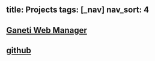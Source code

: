 title: Projects
tags: [_nav]
nav_sort: 4
---
## [Ganeti Web Manager](http://code.osuosl.org/projects/ganeti-webmgr)
## [github](http://github.com/tehriddler)
